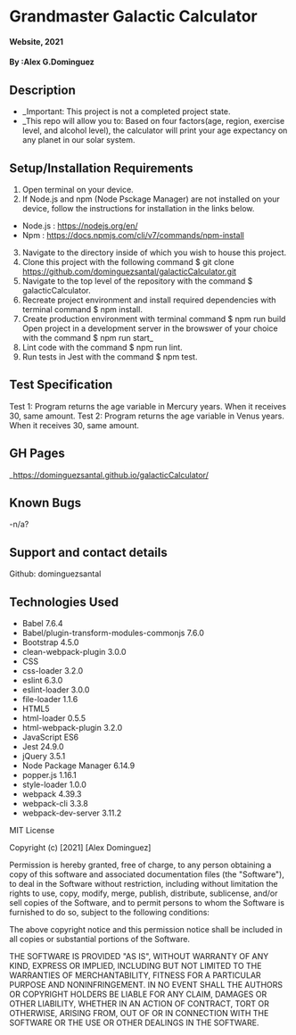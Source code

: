 # Grandmaster Galactic Calculator

#### Website, 2021

#### By :Alex G.Dominguez

## Description
* _Important: This project is not a completed project state. 
* _This repo will allow you to: 
Based on four factors(age, region, exercise level, and alcohol level), the calculator will print your age expectancy on any planet in our solar system.

## Setup/Installation Requirements
1. Open terminal on your device.
2. If Node.js and npm (Node Psckage Manager) are not installed on your device, follow the instructions for installation in the links below. 
* Node.js : https://nodejs.org/en/
* Npm : https://docs.npmjs.com/cli/v7/commands/npm-install
3. Navigate to the directory inside of which you wish to house this project. 
4. Clone this project with the following command $ git clone <https://github.com/dominguezsantal/galacticCalculator.git>
5. Navigate to the top level of the repository with the command $ galacticCalculator.
6. Recreate project environment and install required dependencies with terminal command $ npm install.
7. Create production environment with terminal command $ npm run build
Open project in a development server in the browswer of your choice with the command $ npm run start_
8. Lint code with the command $ npm run lint.
9. Run tests in Jest with the command $ npm test.

## Test Specification
Test 1: 
Program returns the age variable in Mercury years. When it receives 30,	same amount. 
Test 2: 
Program returns the age variable in Venus years. When it receives 30, same amount. 




## GH Pages
_https://dominguezsantal.github.io/galacticCalculator/

## Known Bugs

-n/a?

## Support and contact details
Github: dominguezsantal

## Technologies Used
* Babel 7.6.4
* Babel/plugin-transform-modules-commonjs 7.6.0
* Bootstrap 4.5.0
* clean-webpack-plugin 3.0.0
* CSS
* css-loader 3.2.0
* eslint 6.3.0
* eslint-loader 3.0.0
* file-loader 1.1.6
* HTML5
* html-loader 0.5.5
* html-webpack-plugin 3.2.0
* JavaScript ES6
* Jest 24.9.0
* jQuery 3.5.1
* Node Package Manager 6.14.9
* popper.js 1.16.1
* style-loader 1.0.0
* webpack 4.39.3
* webpack-cli 3.3.8
* webpack-dev-server 3.11.2




MIT License

Copyright (c) [2021] [Alex Dominguez]

Permission is hereby granted, free of charge, to any person obtaining a copy
of this software and associated documentation files (the "Software"), to deal
in the Software without restriction, including without limitation the rights
to use, copy, modify, merge, publish, distribute, sublicense, and/or sell
copies of the Software, and to permit persons to whom the Software is
furnished to do so, subject to the following conditions:

The above copyright notice and this permission notice shall be included in all
copies or substantial portions of the Software.

THE SOFTWARE IS PROVIDED "AS IS", WITHOUT WARRANTY OF ANY KIND, EXPRESS OR
IMPLIED, INCLUDING BUT NOT LIMITED TO THE WARRANTIES OF MERCHANTABILITY,
FITNESS FOR A PARTICULAR PURPOSE AND NONINFRINGEMENT. IN NO EVENT SHALL THE
AUTHORS OR COPYRIGHT HOLDERS BE LIABLE FOR ANY CLAIM, DAMAGES OR OTHER
LIABILITY, WHETHER IN AN ACTION OF CONTRACT, TORT OR OTHERWISE, ARISING FROM,
OUT OF OR IN CONNECTION WITH THE SOFTWARE OR THE USE OR OTHER DEALINGS IN THE
SOFTWARE.